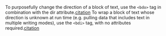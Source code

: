 To purposefully change the direction of a block of text, use the `<bdo>` tag in combination with the dir attribute.[citation](https://developer.mozilla.org/en-US/docs/Web/HTML/Element/bdo) To wrap a block of text whose direction is unknown at run time (e.g. pulling data that includes text in multiple writing modes), use the `<bdi>` tag, with no attributes required.[citation](https://developer.mozilla.org/en-US/docs/Web/HTML/Element/bdi)
